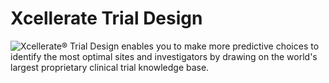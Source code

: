 #  Xcellerate Trial Design [](id=xcellerate-trial-design)



![Xcellerate&reg; Trial Design enables you to make more predictive choices to identify the most optimal sites and investigators by drawing on the world's largest proprietary clinical trial knowledge base.
](../../images/cropped-Covance-Labs-Scientific-Blog.jpg)



